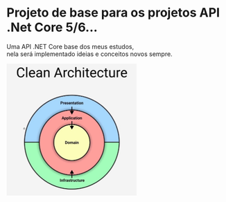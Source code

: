 # Projeto de base para os projetos API .Net Core 5/6...
<p>
    Uma API .NET Core base dos meus estudos,<br>nela será implementado ideias e conceitos novos sempre.
</p>
<img src="/img/Screenshot_1.jpg" alt="Arquitetura" width="300"/>
